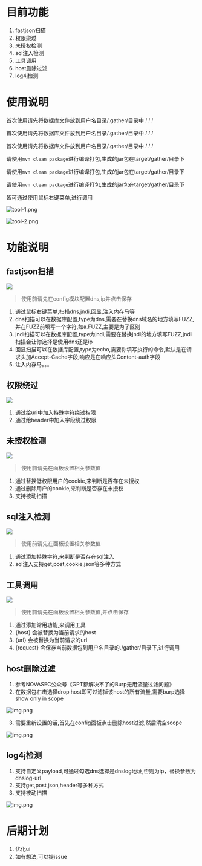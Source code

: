 # 目前功能

1. fastjson扫描
2. 权限绕过
3. 未授权检测
4. sql注入检测
5. 工具调用
6. host删除过滤
7. log4j检测

# 使用说明

首次使用请先将数据库文件放到用户名目录/.gather/目录中 *!* *!* *!*

首次使用请先将数据库文件放到用户名目录/.gather/目录中 *!* *!* *!*

首次使用请先将数据库文件放到用户名目录/.gather/目录中 *!* *!* *!*

请使用`mvn clean package`进行编译打包,生成的jar包在target/gather/目录下

请使用`mvn clean package`进行编译打包,生成的jar包在target/gather/目录下

请使用`mvn clean package`进行编译打包,生成的jar包在target/gather/目录下

皆可通过使用鼠标右键菜单,进行调用

![tool-1.png](images%2Ftool-1.png)

![tool-2.png](images%2Ftool-2.png)

# 功能说明

## fastjson扫描

![](./images/fastjson.png)

> 使用前请先在config模块配置dns,ip并点击保存

1. 通过鼠标右键菜单,扫描dns,jndi,回显,注入内存马等
2. dns扫描可以在数据库配置,type为dns,需要在替换dns域名的地方填写FUZZ,并在FUZZ前填写一个字符,如a.FUZZ,主要是为了区别
3. jndi扫描可以在数据库配置,type为jndi,需要在替换jndi的地方填写FUZZ,jndi扫描会让你选择是使用dns还是ip
4. 回显扫描可以在数据库配置,type为echo,需要你填写执行的命令,默认是在请求头加Accept-Cache字段,响应是在响应头Content-auth字段
3. 注入内存马。。。

## 权限绕过

![](./images/authcheck.png)

1. 通过给uri中加入特殊字符绕过权限
2. 通过给header中加入字段绕过权限

## 未授权检测

![](./images/prem.png)

> 使用前请先在面板设置相关参数值

1. 通过替换低权限用户的cookie,来判断是否存在未授权
2. 通过删除用户的cookie,来判断是否存在未授权
3. 支持被动扫描

## sql注入检测

![](./images/sql.png)

> 使用前请先在面板设置相关参数值

1. 通过添加特殊字符,来判断是否存在sql注入
2. sql注入支持get,post,cookie,json等多种方式

## 工具调用

![](./images/config.png)

> 使用前请先在面板设置相关参数值,并点击保存

1. 通过添加常用功能,来调用工具
2. {host} 会被替换为当前请求的host
3. {url} 会被替换为当前请求的url
4. {request} 会保存当前数据包到用户名目录的./gather/目录下,进行调用

## host删除过滤

1. 参考NOVASEC公众号《GPT都解决不了的Burp无用流量过滤问题》
2. 在数据包右击选择drop host即可过滤掉该host的所有流量,需要burp选择show only in scope

![img.png](images/drophost.png)

3. 需要重新设置的话,首先在config面板点击删除host过滤,然后清空scope

![img.png](images/scop.png)

## log4j检测

1. 支持自定义payload,可通过勾选dns选择是dnslog地址,否则为ip，替换参数为dnslog-url
2. 支持get,post,json,header等多种方式
3. 支持被动扫描

![img.png](images/log4j.png)

# 后期计划

1. 优化ui
2. 如有想法,可以提issue